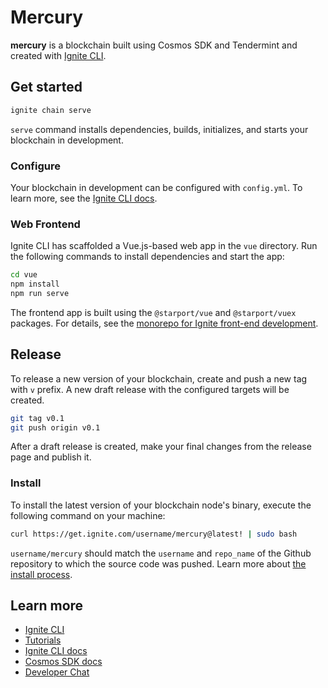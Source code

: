 # Mercury

**mercury** is a blockchain built using Cosmos SDK and Tendermint and created
with [Ignite CLI](https://ignite.com/cli).

## Get started

```bash
ignite chain serve
```

`serve` command installs dependencies, builds, initializes, and starts your
blockchain in development.

### Configure

Your blockchain in development can be configured with `config.yml`. To learn
more, see the [Ignite CLI docs](https://docs.ignite.com).

### Web Frontend

Ignite CLI has scaffolded a Vue.js-based web app in the `vue` directory. Run
the following commands to install dependencies and start the app:

```bash
cd vue
npm install
npm run serve
```

The frontend app is built using the `@starport/vue` and `@starport/vuex`
packages. For details, see the [monorepo for Ignite front-end
development](https://github.com/ignite/web).

## Release

To release a new version of your blockchain, create and push a new tag with
`v` prefix. A new draft release with the configured targets will be created.

```bash
git tag v0.1
git push origin v0.1
```

After a draft release is created, make your final changes from the release
page and publish it.

### Install

To install the latest version of your blockchain node's binary, execute the
following command on your machine:

```bash
curl https://get.ignite.com/username/mercury@latest! | sudo bash
```

`username/mercury` should match the `username` and `repo_name` of the Github
repository to which the source code was pushed. Learn more about [the install
process](https://github.com/allinbits/starport-installer).

## Learn more

- [Ignite CLI](https://ignite.com/cli)
- [Tutorials](https://docs.ignite.com/guide)
- [Ignite CLI docs](https://docs.ignite.com)
- [Cosmos SDK docs](https://docs.cosmos.network)
- [Developer Chat](https://discord.gg/ignite)
